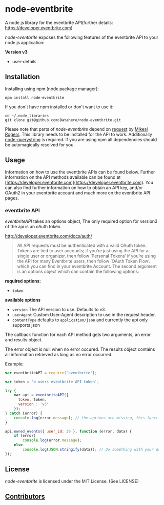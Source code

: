 # node-eventbrite

A node.js library for the eventbrite API(further details: https://developer.eventbrite.com)

_node-eventbrite_ exposes the following features of the eventbrite API to your node.js application:

**Version v3**
  * user-details


## Installation

Installing using npm (node package manager):

    npm install node-eventbrite

If you don't have npm installed or don't want to use it:

    cd ~/.node_libraries
    git clone git@github.com:Datahero/node-eventbrite.git

Please note that parts of _node-eventbrite_ depend on [request](http://github.com/mikeal/request) by [Mikeal Rogers](http://github.com/mikeal). This library needs to be installed for the API to work. Additionally [node-querystring](http://github.com/visionmedia/node-querystring) is required. If you are using npm all dependencies should be automagically resolved for you.

## Usage

Information on how to use the eventbrite APIs can be found below. Further information on the API methods available can be found at [https://developer.eventbrite.com](https://developer.eventbrite.com). You can also find further information on how to obtain an API key, and/or OAuth2 in your eventbrite account and much more on the eventbrite API pages.

### eventbrite API

_eventbriteAPI_ takes an options object, The only required option for version3 of the api is an oAuth token.

http://developer.eventbrite.com/docs/auth/
> All API requests must be authenticated with a valid OAuth token. Tokens are tied to user accounts; if you’re just using the API for a single user or organizer, then follow ‘Personal Tokens’ if you’re using the API for many Eventbrite users, then follow ‘OAuth Token Flow’.
which you can find in your eventbrite Account. The second argument is an options object which can contain the following options:

**required options:**
* `token`

**available options**
* `version` The API version to use. Defaults to v3.
* `userAgent` Custom User-Agent description to use in the request header.
* `contentType`  defaults to `application/json` and currently the api only supports json

The callback function for each API method gets two arguments, an error and results object.

The error object is null when no error occured. The results object contains all information retrieved as long as no error occurred.

Example:

```javascript
var eventbriteAPI = require('eventbrite');

var token = 'a users eventbrite API token';

try {
    var api = eventbriteAPI({
      token: token,
      version : 'v3'
    });
} catch (error) {
    console.log(error.message); // the options are missing, this function throws an error.
}

api.owned_events({ user_id: 30 }, function (error, data) {
    if (error)
        console.log(error.message);
    else
        console.log(JSON.stringify(data)); // Do something with your data!
});

```

## License

_node-eventbrite_ is licensed under the MIT License. (See LICENSE)


## [Contributors](https://github.com/Datahero/node-eventbrite/graphs/contributors)
